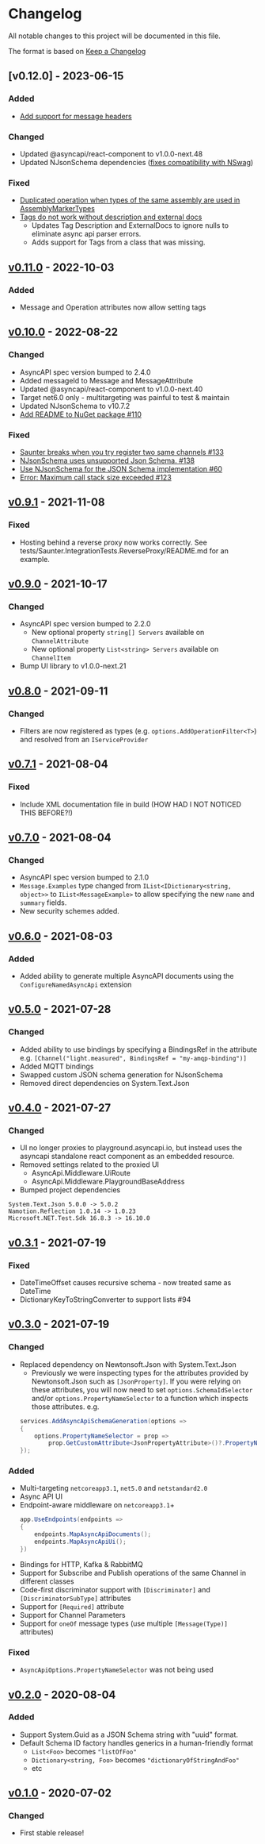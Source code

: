 # Changelog
All notable changes to this project will be documented in this file.

The format is based on [Keep a Changelog](http://keepachangelog.com/en/1.0.0/)

<!-- Please update the links section at the bottom when adding a new version. -->

## [v0.12.0] - 2023-06-15
### Added
- [Add support for message headers](https://github.com/tehmantra/saunter/issues/150)
### Changed
- Updated @asyncapi/react-component to v1.0.0-next.48
- Updated NJsonSchema dependencies ([fixes compatibility with NSwag](https://github.com/tehmantra/saunter/issues/156))
### Fixed
- [Duplicated operation when types of the same assembly are used in AssemblyMarkerTypes](https://github.com/tehmantra/saunter/issues/163)
- [Tags do not work without description and external docs](https://github.com/tehmantra/saunter/issues/149)
  - Updates Tag Description and ExternalDocs to ignore nulls to eliminate async api parser errors.
  - Adds support for Tags from a class that was missing.

## [v0.11.0] - 2022-10-03
### Added
- Message and Operation attributes now allow setting tags

## [v0.10.0] - 2022-08-22
### Changed
- AsyncAPI spec version bumped to 2.4.0
- Added messageId to Message and MessageAttribute 
- Updated @asyncapi/react-component to v1.0.0-next.40
- Target net6.0 only - multitargeting was painful to test & maintain
- Updated NJsonSchema to v10.7.2
- [Add README to NuGet package #110](https://github.com/tehmantra/saunter/issues/110)

### Fixed
- [Saunter breaks when you try register two same channels #133](https://github.com/tehmantra/saunter/issues/133)
- [NJsonSchema uses unsupported Json Schema. #138](https://github.com/tehmantra/saunter/issues/138)
- [Use NJsonSchema for the JSON Schema implementation #60](https://github.com/tehmantra/saunter/issues/60)
- [Error: Maximum call stack size exceeded #123](https://github.com/tehmantra/saunter/issues/123)

## [v0.9.1] - 2021-11-08
### Fixed
- Hosting behind a reverse proxy now works correctly. See tests/Saunter.IntegrationTests.ReverseProxy/README.md for an example.

## [v0.9.0] - 2021-10-17
### Changed
- AsyncAPI spec version bumped to 2.2.0
  - New optional property `string[] Servers` available on `ChannelAttribute`
  - New optional property `List<string> Servers` available on `ChannelItem`
- Bump UI library to v1.0.0-next.21

## [v0.8.0] - 2021-09-11
### Changed
- Filters are now registered as types (e.g. `options.AddOperationFilter<T>`) and resolved from an `IServiceProvider`

## [v0.7.1] - 2021-08-04
### Fixed
- Include XML documentation file in build (HOW HAD I NOT NOTICED THIS BEFORE?!)

## [v0.7.0] - 2021-08-04
### Changed
- AsyncAPI spec version bumped to 2.1.0
- `Message.Examples` type changed from `IList<IDictionary<string, object>>` to `IList<MessageExample>` to allow specifying the new `name` and `summary` fields.
- New security schemes added.

## [v0.6.0] - 2021-08-03
### Added
- Added ability to generate multiple AsyncAPI documents using the `ConfigureNamedAsyncApi` extension


## [v0.5.0] - 2021-07-28
### Changed
- Added ability to use bindings by specifying a BindingsRef in the attribute e.g. `[Channel("light.measured", BindingsRef = "my-amqp-binding")]`
- Added MQTT bindings
- Swapped custom JSON schema generation for NJsonSchema
- Removed direct dependencies on System.Text.Json



## [v0.4.0] - 2021-07-27
### Changed
- UI no longer proxies to playground.asyncapi.io, but instead uses the asyncapi standalone react component as an embedded resource.
- Removed settings related to the proxied UI
    - AsyncApi.Middleware.UiRoute
    - AsyncApi.Middleware.PlaygroundBaseAddress
- Bumped project dependencies 
```
System.Text.Json 5.0.0 -> 5.0.2
Namotion.Reflection 1.0.14 -> 1.0.23
Microsoft.NET.Test.Sdk 16.8.3 -> 16.10.0
```


## [v0.3.1] - 2021-07-19
### Fixed
- DateTimeOffset causes recursive schema - now treated same as DateTime
- DictionaryKeyToStringConverter to support lists #94

## [v0.3.0] - 2021-07-19
### Changed
- Replaced dependency on Newtonsoft.Json with System.Text.Json
    - Previously we were inspecting types for the attributes provided by Newtonsoft.Json such as `[JsonProperty]`. If you were relying on these attributes, you will now need to set `options.SchemaIdSelector` and/or `options.PropertyNameSelector` to a function which inspects those attributes.
    e.g.
    ```csharp
    services.AddAsyncApiSchemaGeneration(options =>
    {
        options.PropertyNameSelector = prop => 
            prop.GetCustomAttribute<JsonPropertyAttribute>()?.PropertyName ?? prop.Name;
    });
    ```

### Added
- Multi-targeting `netcoreapp3.1`, `net5.0`  and `netstandard2.0`
- Async API UI
- Endpoint-aware middleware on `netcoreapp3.1`+
    ```csharp
    app.UseEndpoints(endpoints =>
    {
        endpoints.MapAsyncApiDocuments();
        endpoints.MapAsyncApiUi();
    })
    ```
- Bindings for HTTP, Kafka & RabbitMQ
- Support for Subscribe and Publish operations of the same Channel in different classes
- Code-first discriminator support with `[Discriminator]` and `[DiscriminatorSubType]` attributes
- Support for `[Required]` attribute
- Support for Channel Parameters
- Support for `oneOf` message types (use multiple `[Message(Type)]` attributes)

### Fixed
- `AsyncApiOptions.PropertyNameSelector` was not being used


## [v0.2.0] - 2020-08-04
### Added
- Support System.Guid as a JSON Schema string with "uuid" format.
- Default Schema ID factory handles generics in a human-friendly format 
    - `List<Foo>` becomes `"listOfFoo"`
    - `Dictionary<string, Foo>` becomes `"dictionaryOfStringAndFoo"`
    - etc

## [v0.1.0] - 2020-07-02
### Changed
- First stable release!


<!--
When updating here set baseVersion to the previous tag and targetVersion to your new tag
This link will be dead until after you have completed the pull request and tagged the new version in master
-->

[v0.11.1]: https://github.com/tehmantra/saunter/compare/v0.11.0...v0.11.1
[v0.11.0]: https://github.com/tehmantra/saunter/compare/v0.10.0...v0.11.0
[v0.10.0]: https://github.com/tehmantra/saunter/compare/v0.9.1...v0.10.0
[v0.9.1]: https://github.com/tehmantra/saunter/compare/v0.9.0...v0.9.1
[v0.9.0]: https://github.com/tehmantra/saunter/compare/v0.8.0...v0.9.0
[v0.8.0]: https://github.com/tehmantra/saunter/compare/v0.7.1...v0.8.0
[v0.7.1]: https://github.com/tehmantra/saunter/compare/v0.7.0...v0.7.1
[v0.7.0]: https://github.com/tehmantra/saunter/compare/v0.6.0...v0.7.0
[v0.6.0]: https://github.com/tehmantra/saunter/compare/v0.5.0...v0.6.0
[v0.5.0]: https://github.com/tehmantra/saunter/compare/v0.4.0...v0.5.0
[v0.4.0]: https://github.com/tehmantra/saunter/compare/v0.3.1...v0.4.0
[v0.3.1]: https://github.com/tehmantra/saunter/compare/v0.3.0...v0.3.1
[v0.3.0]: https://github.com/tehmantra/saunter/compare/v0.2.0...v0.3.0
[v0.2.0]: https://github.com/tehmantra/saunter/compare/v0.1.0...v0.2.0
[v0.1.0]: https://github.com/tehmantra/saunter/compare/97abfdb20e11dccfe4c6b9317e6a7e1fa419fd5c...v0.1.0
